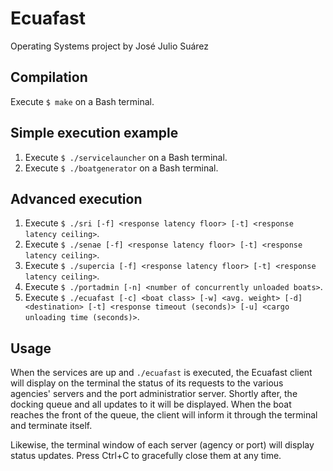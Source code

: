 # Ecuafast
Operating Systems project by José Julio Suárez

## Compilation
Execute `$ make` on a Bash terminal.

## Simple execution example
1. Execute `$ ./servicelauncher` on a Bash terminal.
2. Execute `$ ./boatgenerator` on a Bash terminal.

## Advanced execution
1. Execute `$ ./sri [-f] <response latency floor> [-t] <response latency ceiling>`.
2. Execute `$ ./senae [-f] <response latency floor> [-t] <response latency ceiling>`.
3. Execute `$ ./supercia [-f] <response latency floor> [-t] <response latency ceiling>`.
4. Execute `$ ./portadmin [-n] <number of concurrently unloaded boats>`.
5. Execute `$ ./ecuafast [-c] <boat class> [-w] <avg. weight> [-d] <destination> [-t] <response timeout (seconds)> [-u] <cargo unloading time (seconds)>`.

## Usage
When the services are up and `./ecuafast` is executed, the Ecuafast client
will display on the terminal the status of its requests to the various agencies' servers
and the port administratior server. Shortly after, the docking queue and all
updates to it will be displayed. When the boat reaches the front of the queue, the client 
will inform it through the terminal and terminate itself.

Likewise, the terminal window of each server (agency or port) will display
status updates. Press Ctrl+C to gracefully close them at any time.
